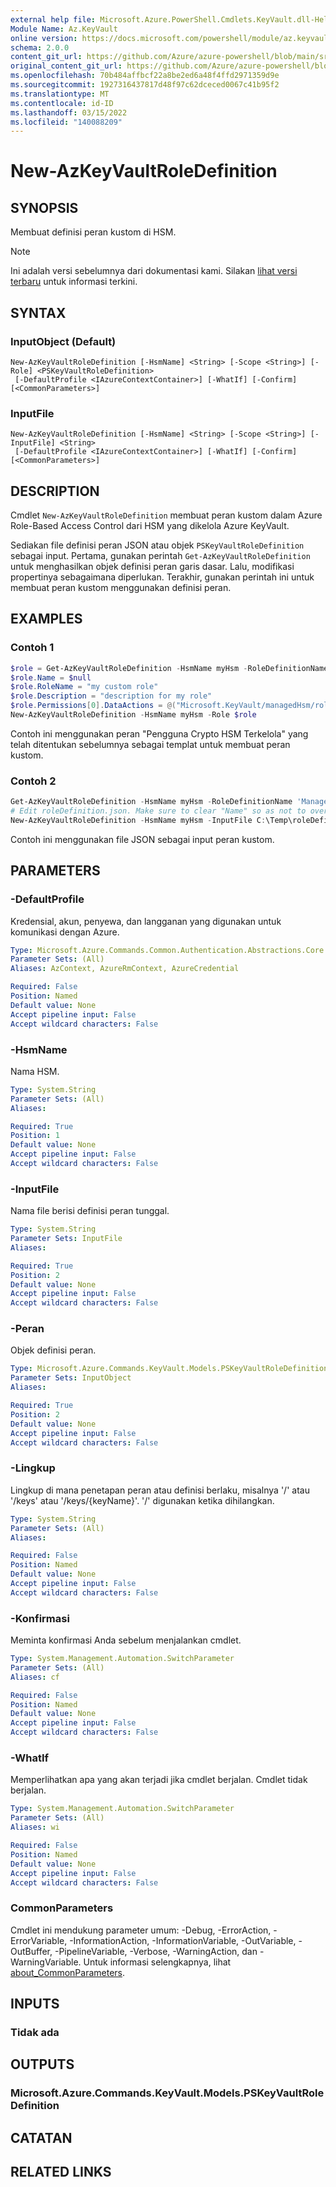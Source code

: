 ```yaml
---
external help file: Microsoft.Azure.PowerShell.Cmdlets.KeyVault.dll-Help.xml
Module Name: Az.KeyVault
online version: https://docs.microsoft.com/powershell/module/az.keyvault/new-azkeyvaultroledefinition
schema: 2.0.0
content_git_url: https://github.com/Azure/azure-powershell/blob/main/src/KeyVault/KeyVault/help/New-AzKeyVaultRoleDefinition.md
original_content_git_url: https://github.com/Azure/azure-powershell/blob/main/src/KeyVault/KeyVault/help/New-AzKeyVaultRoleDefinition.md
ms.openlocfilehash: 70b484affbcf22a8be2ed6a48f4ffd2971359d9e
ms.sourcegitcommit: 1927316437817d48f97c62dceced0067c41b95f2
ms.translationtype: MT
ms.contentlocale: id-ID
ms.lasthandoff: 03/15/2022
ms.locfileid: "140088209"
---
```

# New-AzKeyVaultRoleDefinition

## SYNOPSIS
Membuat definisi peran kustom di HSM.

> [!NOTE]
>Ini adalah versi sebelumnya dari dokumentasi kami. Silakan [lihat versi terbaru](/powershell/module/az.keyvault/new-azkeyvaultroledefinition) untuk informasi terkini.

## SYNTAX

### InputObject (Default)
```
New-AzKeyVaultRoleDefinition [-HsmName] <String> [-Scope <String>] [-Role] <PSKeyVaultRoleDefinition>
 [-DefaultProfile <IAzureContextContainer>] [-WhatIf] [-Confirm] [<CommonParameters>]
```

### InputFile
```
New-AzKeyVaultRoleDefinition [-HsmName] <String> [-Scope <String>] [-InputFile] <String>
 [-DefaultProfile <IAzureContextContainer>] [-WhatIf] [-Confirm] [<CommonParameters>]
```

## DESCRIPTION
Cmdlet `New-AzKeyVaultRoleDefinition` membuat peran kustom dalam Azure Role-Based Access Control dari HSM yang dikelola Azure KeyVault.

Sediakan file definisi peran JSON atau objek `PSKeyVaultRoleDefinition` sebagai input.
Pertama, gunakan perintah `Get-AzKeyVaultRoleDefinition` untuk menghasilkan objek definisi peran garis dasar.
Lalu, modifikasi propertinya sebagaimana diperlukan.
Terakhir, gunakan perintah ini untuk membuat peran kustom menggunakan definisi peran.

## EXAMPLES

### Contoh 1
```powershell
$role = Get-AzKeyVaultRoleDefinition -HsmName myHsm -RoleDefinitionName 'Managed HSM Crypto User'
$role.Name = $null
$role.RoleName = "my custom role"
$role.Description = "description for my role"
$role.Permissions[0].DataActions = @("Microsoft.KeyVault/managedHsm/roleAssignments/write/action", "Microsoft.KeyVault/managedHsm/roleAssignments/delete/action") # todo
New-AzKeyVaultRoleDefinition -HsmName myHsm -Role $role
```

Contoh ini menggunakan peran "Pengguna Crypto HSM Terkelola" yang telah ditentukan sebelumnya sebagai templat untuk membuat peran kustom.

### Contoh 2
```powershell
Get-AzKeyVaultRoleDefinition -HsmName myHsm -RoleDefinitionName 'Managed HSM Crypto User' | ConvertTo-Json -Depth 9 > C:\Temp\roleDefinition.json
# Edit roleDefinition.json. Make sure to clear "Name" so as not to overwrite an existing role.
New-AzKeyVaultRoleDefinition -HsmName myHsm -InputFile C:\Temp\roleDefinition.json
```

Contoh ini menggunakan file JSON sebagai input peran kustom.

## PARAMETERS

### -DefaultProfile
Kredensial, akun, penyewa, dan langganan yang digunakan untuk komunikasi dengan Azure.

```yaml
Type: Microsoft.Azure.Commands.Common.Authentication.Abstractions.Core.IAzureContextContainer
Parameter Sets: (All)
Aliases: AzContext, AzureRmContext, AzureCredential

Required: False
Position: Named
Default value: None
Accept pipeline input: False
Accept wildcard characters: False
```

### -HsmName
Nama HSM.

```yaml
Type: System.String
Parameter Sets: (All)
Aliases:

Required: True
Position: 1
Default value: None
Accept pipeline input: False
Accept wildcard characters: False
```

### -InputFile
Nama file berisi definisi peran tunggal.

```yaml
Type: System.String
Parameter Sets: InputFile
Aliases:

Required: True
Position: 2
Default value: None
Accept pipeline input: False
Accept wildcard characters: False
```

### -Peran
Objek definisi peran.

```yaml
Type: Microsoft.Azure.Commands.KeyVault.Models.PSKeyVaultRoleDefinition
Parameter Sets: InputObject
Aliases:

Required: True
Position: 2
Default value: None
Accept pipeline input: False
Accept wildcard characters: False
```

### -Lingkup
Lingkup di mana penetapan peran atau definisi berlaku, misalnya '/' atau '/keys' atau '/keys/{keyName}'.
'/' digunakan ketika dihilangkan.

```yaml
Type: System.String
Parameter Sets: (All)
Aliases:

Required: False
Position: Named
Default value: None
Accept pipeline input: False
Accept wildcard characters: False
```

### -Konfirmasi
Meminta konfirmasi Anda sebelum menjalankan cmdlet.

```yaml
Type: System.Management.Automation.SwitchParameter
Parameter Sets: (All)
Aliases: cf

Required: False
Position: Named
Default value: None
Accept pipeline input: False
Accept wildcard characters: False
```

### -WhatIf
Memperlihatkan apa yang akan terjadi jika cmdlet berjalan. Cmdlet tidak berjalan.

```yaml
Type: System.Management.Automation.SwitchParameter
Parameter Sets: (All)
Aliases: wi

Required: False
Position: Named
Default value: None
Accept pipeline input: False
Accept wildcard characters: False
```

### CommonParameters
Cmdlet ini mendukung parameter umum: -Debug, -ErrorAction, -ErrorVariable, -InformationAction, -InformationVariable, -OutVariable, -OutBuffer, -PipelineVariable, -Verbose, -WarningAction, dan -WarningVariable. Untuk informasi selengkapnya, lihat [about_CommonParameters](http://go.microsoft.com/fwlink/?LinkID=113216).

## INPUTS

### Tidak ada

## OUTPUTS

### Microsoft.Azure.Commands.KeyVault.Models.PSKeyVaultRoleDefinition

## CATATAN

## RELATED LINKS
